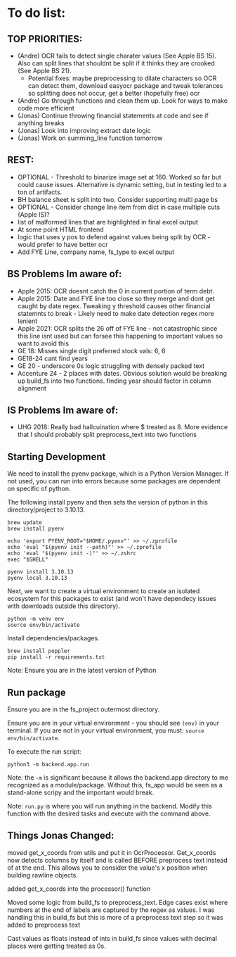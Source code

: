 # To do list:
## TOP PRIORITIES:
- (Andre) OCR fails to detect single charater values (See Apple BS 15). Also can split lines that shouldnt be split if it thinks they are crooked (See Apple BS 21). 
    - Potential fixes: maybe preprocessing to dilate characters so OCR can detect them, download easyocr package and tweak tolerances so splitting does not occur, get a better (hopefully free) ocr
- (Andre) Go through functions and clean them up. Look for ways to make code more efficient
- (Jonas) Continue throwing financial statements at code and see if anything breaks
- (Jonas) Look into improving extract date logic
- (Jonas) Work on summing_line function tomorrow
## REST:
- OPTIONAL - Threshold to binarize image set at 160. Worked so far but could cause issues. Alternative is dynamic setting, but in testing led to a ton of artifacts. 
- BH balance sheet is split into two. Consider supporting multi page bs
- OPTIONAL - Consider change line item from dict in case multiple cuts (Apple IS)? 
- list of malformed lines that are highlighted in final excel output
- At some point HTML frontend 
- logic that uses y pos to defend against values being split by OCR - would prefer to have better ocr
- Add FYE Line, company name, fs_type to excel output

## BS Problems Im aware of:
- Apple 2015: OCR doesnt catch the 0 in current portion of term debt.
- Apple 2015: Date and FYE line too close so they merge and dont get caught by date regex. Tweaking y threshold causes other financial statemnts to break - Likely need to make date detection regex more lenient
- Apple 2021: OCR splits the 26 off of FYE line - not catastrophic since this line isnt used but can forsee this happening to important values so want to avoid this
- GE 18: Misses single digit preferred stock vals: 6, 6
- GE18-24 cant find years
- GE 20 - underscore 0s logic struggling with densely packed text
- Accenture 24 - 2 places with dates. Obvious solution would be breaking up build_fs into two functions. finding year should factor in column alignment
## IS Problems Im aware of:
- UHG 2018: Really bad hallcuination where $ treated as 8. More evidence that I should probably split preprocess_text into two functions 

## Starting Development

We need to install the pyenv package, which is a Python Version Manager. If not used, you can run into errors because some packages are dependent on specific of python.

The following install pyenv and then sets the version of python in this directory/project to 3.10.13. 
```
brew update
brew install pyenv

echo 'export PYENV_ROOT="$HOME/.pyenv"' >> ~/.zprofile
echo 'eval "$(pyenv init --path)"' >> ~/.zprofile
echo 'eval "$(pyenv init -)"' >> ~/.zshrc
exec "$SHELL"

pyenv install 3.10.13
pyenv local 3.10.13
```

Next, we want to create a virtual environment to create an isolated ecosystem for this packages to exist (and won't have dependecy issues with downloads outside this directory).

```
python -m venv env
source env/bin/activate
```

Install dependencies/packages.
```
brew install poppler
pip install -r requirements.txt
```
Note: Ensure you are in the latest version of Python

## Run package
Ensure you are in the fs_project outermost directory.

Ensure you are in your virtual environment - you should see `(env)` in your terminal. If you are not in your virtual environment, you must: `source env/bin/activate`.

To execute the run script:
```
python3 -m backend.app.run
```
Note: the `-m` is significant because it allows the backend.app directory to me recognized as a module/package. Without this, fs_app would be seen as a stand-alone scripy and the important would break. 

Note: `run.py` is where you will run anything in the backend. Modify this function with the desired tasks and execute with the command above. 

## Things Jonas Changed:
moved get_x_coords from utils and put it in OcrProcessor. Get_x_coords now detects columns by itself and is called BEFORE preprocess text instead of at the end. This allows you to consider the value's x position when building rawline objects. 

added get_x_coords into the processor() function

Moved some logic from build_fs to preprocess_text. Edge cases exist where numbers at the end of labels are captured by the regex as values. I was handling this in build_fs but this is more of a preprocess text step so it was added to preprocess text

Cast values as floats instead of ints in build_fs since values with decimal places were getting treated as 0s.


